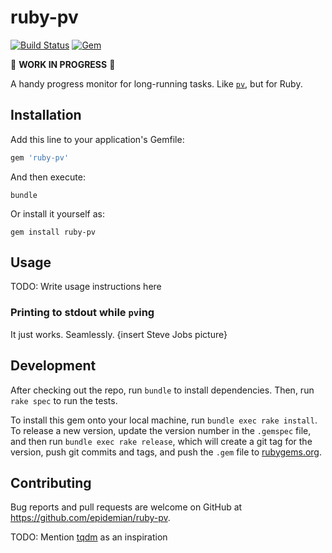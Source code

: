 # ruby-pv

[![Build Status](https://img.shields.io/travis/epidemian/ruby-pv/master.svg)](https://travis-ci.org/epidemian/ruby-pv) [![Gem](https://img.shields.io/gem/v/ruby-pv.svg)](https://rubygems.org/gems/ruby-pv)

:construction: **WORK IN PROGRESS** :construction:

A handy progress monitor for long-running tasks. Like [`pv`](http://linux.die.net/man/1/pv), but for Ruby. 


## Installation

Add this line to your application's Gemfile:

```ruby
gem 'ruby-pv'
```

And then execute:

    bundle

Or install it yourself as:

    gem install ruby-pv

## Usage

TODO: Write usage instructions here

### Printing to stdout while `pv`ing

It just works. Seamlessly. {insert Steve Jobs picture}

## Development

After checking out the repo, run `bundle` to install dependencies. Then, run `rake spec` to run the tests.

To install this gem onto your local machine, run `bundle exec rake install`. To release a new version, update the version number in the `.gemspec` file, and then run `bundle exec rake release`, which will create a git tag for the version, push git commits and tags, and push the `.gem` file to [rubygems.org](https://rubygems.org).

## Contributing

Bug reports and pull requests are welcome on GitHub at https://github.com/epidemian/ruby-pv.


TODO: Mention [tqdm](https://github.com/tqdm/tqdm) as an inspiration

